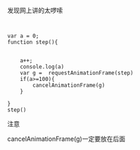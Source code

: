 发现网上讲的太啰嗦
```


var a = 0;
function step(){


    a++;
    console.log(a)
    var g =  requestAnimationFrame(step)
    if(a>=100){
        cancelAnimationFrame(g)
    }

}
step()
```
注意 

 cancelAnimationFrame(g)一定要放在后面
